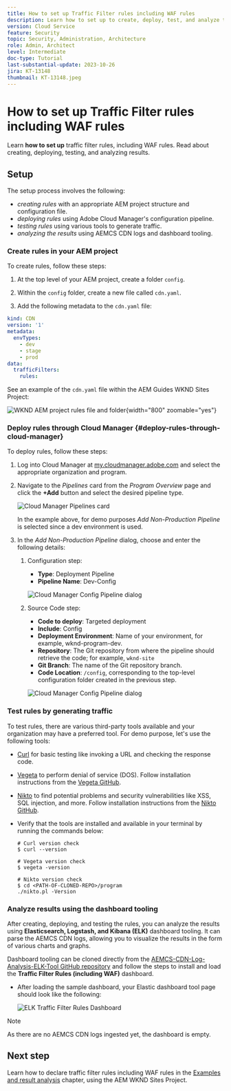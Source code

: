 ```yaml
---
title: How to set up Traffic Filter rules including WAF rules
description: Learn how to set up to create, deploy, test, and analyze the results of Traffic Filter rules including WAF rules.
version: Cloud Service
feature: Security
topic: Security, Administration, Architecture
role: Admin, Architect
level: Intermediate
doc-type: Tutorial
last-substantial-update: 2023-10-26
jira: KT-13148
thumbnail: KT-13148.jpeg
---
```


# How to set up Traffic Filter rules including WAF rules

Learn **how to set up** traffic filter rules, including WAF rules. Read about creating, deploying, testing, and analyzing results.

## Setup

The setup process involves the following:

- _creating rules_ with an appropriate AEM project structure and configuration file.
- _deploying rules_ using Adobe Cloud Manager's configuration pipeline.
- _testing rules_ using various tools to generate traffic.
- _analyzing the results_ using AEMCS CDN logs and dashboard tooling.

### Create rules in your AEM project

To create rules, follow these steps:

1. At the top level of your AEM project, create a folder `config`.

1. Within the `config` folder, create a new file called `cdn.yaml`.

1. Add the following metadata to the `cdn.yaml` file:

```yaml
kind: CDN
version: '1'
metadata:
  envTypes:
    - dev
    - stage
    - prod
data:
  trafficFilters:
    rules:
```

See an example of the `cdn.yaml` file within the AEM Guides WKND Sites Project:

![WKND AEM project rules file and folder](./assets/wknd-rules-file-and-folder.png){width="800" zoomable="yes"}

### Deploy rules through Cloud Manager {#deploy-rules-through-cloud-manager}

To deploy rules, follow these steps:

1. Log into Cloud Manager at [my.cloudmanager.adobe.com](https://my.cloudmanager.adobe.com/) and select the appropriate organization and program.

1. Navigate to the _Pipelines_ card from the _Program Overview_ page and click the **+Add** button and select the desired pipeline type.

    ![Cloud Manager Pipelines card](./assets/cloud-manager-pipelines-card.png)

    In the example above, for demo purposes _Add Non-Production Pipeline_ is selected since a dev environment is used.

1. In the _Add Non-Production Pipeline_ dialog, choose and enter the following details:

    1. Configuration step:

        - **Type**: Deployment Pipeline
        - **Pipeline Name**: Dev-Config

        ![Cloud Manager Config Pipeline dialog](./assets/cloud-manager-config-pipeline-step1-dialog.png)

    2. Source Code step:

        - **Code to deploy**: Targeted deployment
        - **Include**: Config
        - **Deployment Environment**: Name of your environment, for example, wknd-program-dev.
        - **Repository**: The Git repository from where the pipeline should retrieve the code; for example, `wknd-site`
        - **Git Branch**: The name of the Git repository branch.
        - **Code Location**: `/config`, corresponding to the top-level configuration folder created in the previous step.

        ![Cloud Manager Config Pipeline dialog](./assets/cloud-manager-config-pipeline-step2-dialog.png)

### Test rules by generating traffic

To test rules, there are various third-party tools available and your organization may have a preferred tool. For demo purpose, let's use the following tools:

- [Curl](https://curl.se/) for basic testing like invoking a URL and checking the response code.

- [Vegeta](https://github.com/tsenart/vegeta) to perform denial of service (DOS). Follow installation instructions from the [Vegeta GitHub](https://github.com/tsenart/vegeta#install).

- [Nikto](https://github.com/sullo/nikto/wiki) to find potential problems and security vulnerabilities like XSS, SQL injection, and more. Follow installation instructions from the [Nikto GitHub](https://github.com/sullo/nikto).

- Verify that the tools are installed and available in your terminal by running the commands below:

    ```shell
    # Curl version check
    $ curl --version

    # Vegeta version check
    $ vegeta -version

    # Nikto version check
    $ cd <PATH-OF-CLONED-REPO>/program
    ./nikto.pl -Version
    ```

### Analyze results using the dashboard tooling

After creating, deploying, and testing the rules, you can analyze the results using **Elasticsearch, Logstash, and Kibana (ELK)** dashboard tooling. It can parse the AEMCS CDN logs, allowing you to visualize the results in the form of various charts and graphs.

Dashboard tooling can be cloned directly from the [AEMCS-CDN-Log-Analysis-ELK-Tool GitHub repository](https://github.com/adobe/AEMCS-CDN-Log-Analysis-ELK-Tool) and follow the steps to install and load the **Traffic Filter Rules (including WAF)** dashboard.

- After loading the sample dashboard, your Elastic dashboard tool page should look like the following:

    ![ELK Traffic Filter Rules Dashboard](./assets/elk-dashboard.png)

>[!NOTE]
>
>    As there are no AEMCS CDN logs ingested yet, the dashboard is empty.


## Next step

Learn how to declare traffic filter rules including WAF rules in the [Examples and result analysis](./examples-and-analysis.md) chapter, using the AEM WKND Sites Project.
